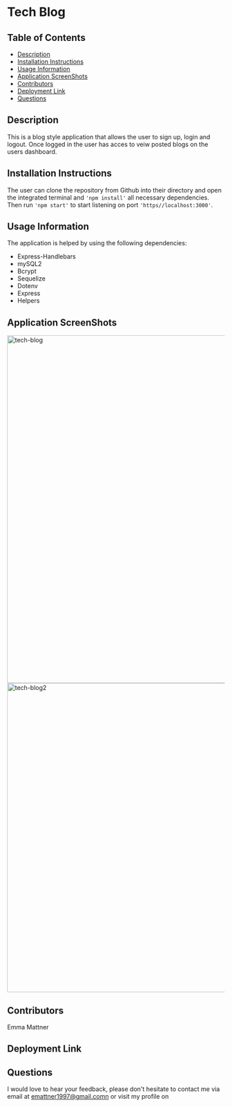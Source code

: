 # Tech Blog

## Table of Contents

* [Description](#description)
* [Installation Instructions](#installation-instructions)
* [Usage Information](#usage-information)
* [Application ScreenShots](#application-screenshots)
* [Contributors](#contributors)
* [Deployment Link](#deployment-link)
* [Questions](#questions)

## Description
This is a blog style application that allows the user to sign up, login and logout. Once logged in the user has acces to veiw posted blogs on the users dashboard.

## Installation Instructions
The user can clone the repository from Github into their directory and open the integrated terminal and ``'npm install'`` all necessary dependencies. Then run ``'npm start'`` to start listening on port ``'https//localhost:3000'``.

## Usage Information
The application is helped by using the following dependencies:
* Express-Handlebars
* mySQL2
* Bcrypt
* Sequelize
* Dotenv
* Express
* Helpers

## Application ScreenShots
<img width="803" alt="tech-blog" src="https://user-images.githubusercontent.com/78684306/127837920-8a2b2b8a-f3b0-4700-aa85-bf1b86a76839.png">

<img width="714" alt="tech-blog2" src="https://user-images.githubusercontent.com/78684306/127838734-0a838bdd-4df0-4a72-8d77-8928dd21252b.png">



## Contributors
Emma Mattner


## Deployment Link 



## Questions
I would love to hear your feedback, please don't hesitate to contact me via email at [emattner1997@gmail.comn](mailto;emattner1997@gmail.com) or visit my profile on 
